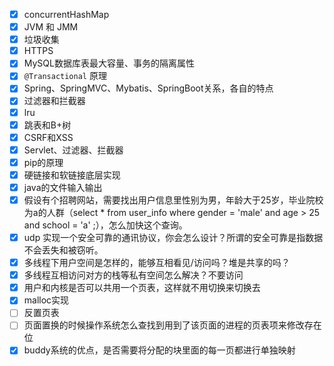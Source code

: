 - [x] concurrentHashMap
- [x] JVM 和 JMM
- [x] 垃圾收集
- [x] HTTPS
- [x] MySQL数据库表最大容量、事务的隔离属性
- [x] `@Transactional` 原理
- [x] Spring、SpringMVC、Mybatis、SpringBoot关系，各自的特点
- [x] 过滤器和拦截器
- [x] lru
- [x] 跳表和B+树
- [x] CSRF和XSS
- [x] Servlet、过滤器、拦截器
- [x] pip的原理
- [x] 硬链接和软链接底层实现
- [x] java的文件输入输出
- [x] 假设有个招聘网站，需要找出用户信息里性别为男，年龄大于25岁，毕业院校为a的人群（select * from user_info where gender = 'male' and age > 25 and school = 'a' ;），怎么加快这个查询。
- [x] udp 实现一个安全可靠的通讯协议，你会怎么设计？所谓的安全可靠是指数据不会丢失和被窃听。
- [x] 多线程下用户空间是怎样的，能够互相看见/访问吗？堆是共享的吗？
- [x] 多线程互相访问对方的栈等私有空间怎么解决？不要访问
- [x] 用户和内核是否可以共用一个页表，这样就不用切换来切换去
- [x] malloc实现
- [ ] 反置页表
- [ ] 页面置换的时候操作系统怎么查找到用到了该页面的进程的页表项来修改存在位
- [x] buddy系统的优点，是否需要将分配的块里面的每一页都进行单独映射